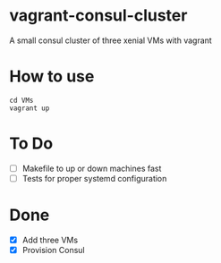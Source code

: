 # vagrant-consul-cluster
A small consul cluster of three xenial VMs with vagrant

# How to use
    cd VMs
    vagrant up

# To Do

- [ ] Makefile to up or down machines fast
- [ ] Tests for proper systemd configuration

# Done

- [x] Add three VMs
- [x] Provision Consul
